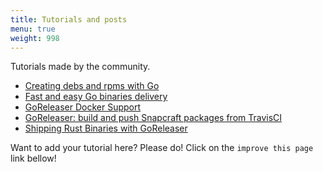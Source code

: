 ```yaml
---
title: Tutorials and posts
menu: true
weight: 998
---
```


Tutorials made by the community.

<!-- please, keep A-Z sorting -->
- [Creating debs and rpms with Go](https://carlosbecker.com/posts/nfpm/)
- [Fast and easy Go binaries delivery](https://carlosbecker.com/posts/goreleaser/)
- [GoReleaser Docker Support](https://carlosbecker.com/posts/goreleaser-docker/)
- [GoReleaser: build and push Snapcraft packages from TravisCI](https://carlosbecker.com/posts/goreleaser-snap-travis/)
- [Shipping Rust Binaries with GoReleaser](https://medium.com/@jondot/shipping-rust-binaries-with-goreleaser-d5aa42a46be0)

Want to add your tutorial here? Please do! Click on the `improve this page`
link bellow!
